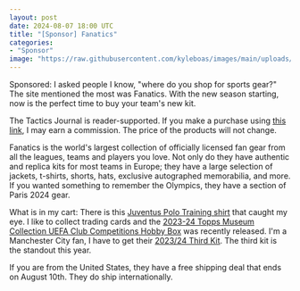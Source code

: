 ```yaml
---
layout: post
date: 2024-08-07 18:00 UTC
title: "[Sponsor] Fanatics"
categories:
- "Sponsor"
image: "https://raw.githubusercontent.com/kyleboas/images/main/uploads/2024/08/07/Image-07Aug2024_13:05:12.png"
---
```


Sponsored: I asked people I know, "where do you shop for sports gear?" The site mentioned the most was Fanatics. With the new season starting, now is the perfect time to buy your team's new kit.

<!---more--->

The Tactics Journal is reader-supported. If you make a purchase using [this link](https://fanatics.93n6tx.net/XYD31b), I may earn a commission. The price of the products will not change.

Fanatics is the world's largest collection of officially licensed fan gear from all the leagues, teams and players you love. Not only do they have authentic and replica kits for most teams in Europe; they have a large selection of jackets, t-shirts, shorts, hats, exclusive autographed memorabilia, and more. If you wanted something to remember the Olympics, they have a section of Paris 2024 gear.

What is in my cart: There is this [Juventus Polo Training shirt](https://fanatics.93n6tx.net/9g50ME) that caught my eye. I like to collect trading cards and the [2023-24 Topps Museum Collection UEFA Club Competitions Hobby Box](https://fanatics.93n6tx.net/ana7xY) was recently released. I'm a Manchester City fan, I have to get their [2023/24 Third Kit](https://fanatics.93n6tx.net/3eDg9n). The third kit is the standout this year.

If you are from the United States, they have a free shipping deal that ends on August 10th. They do ship internationally.
